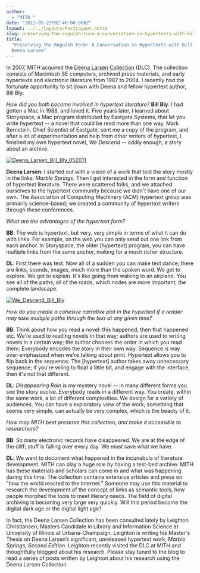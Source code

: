 ```yaml
---
author:
  - "MITH "
date: "2011-05-25T02:40:00.000Z"
layout: ../../layouts/PostLayout.astro
slug: preserving-the-roguish-form-a-conversation-in-hypertexts-with-bill-bly-and-deena-larsen
title:
  "Preserving the Roguish Form: A Conversation in Hypertexts with Bill Bly and
  Deena Larsen"
---
```


In 2007, MITH acquired the [Deena Larsen Collection](http://mith.umd.edu/larsen/) (DLC). The collection consists of Macintosh SE computers, archived press materials, and early hypertexts and electronic literature from 1987 to 2004. I recently had the fortunate opportunity to sit down with Deena and fellow hypertext author, Bill Bly.

_How did you both become involved in hypertext literature?_ **Bill Bly**: I had gotten a Mac in 1988, and loved it. Five years later, I learned about Storyspace, a Mac program distributed by Eastgate Systems, that let you write hypertext -- a novel that could be read more than one way. Mark Bernstein, Chief Scientist of Eastgate, sent me a copy of the program, and after a lot of experimentation and help from other writers of hypertext, I finished my own hypertext novel, _We Descend_ -- oddly enough, a story about an archive.

[![](http://mith.umd.edu/wp-content/uploads/2014/02/DLC_deena.jpg "Deena_Larsen_Bill_Bly_052011")](/assets/images/2014-02-DLC_deena.jpg)

**Deena Larsen**: I started out with a vision of a work that told the story mostly in the links: _Marble Springs_. Then I got interested in the form and function of hypertext literature. There were scattered folks, and we attached ourselves to the hypertext community because we didn't have one of our own. The Association of Computing Machinery (ACM) hypertext group was primarily science-based; we created a community of hypertext writers through these conferences.

_What are the advantages of the hypertext form?_

**BB**: The web is hypertext, but very, very simple in terms of what it can do with links. For example, on the web you can only send out one link from each anchor. In Storyspace, the older \[hypertext] program, you can have multiple links from the same anchor, making for a much richer structure.

**DL**: First there was text. Now all of a sudden you can make text dance; there are links, sounds, images, much more than the spoken word. We get to explore. We get to explain. It's like going from walking to an airplane. You see all of the paths, all of the roads, which nodes are more important, the complete landscape.

[![](http://mith.umd.edu/wp-content/uploads/2014/02/DLC_map.jpg "We_Descend_Bill_Bly")](/assets/images/2014-02-DLC_map.jpg)

_How do you create a cohesive narrative plot in the hypertext if a reader may take multiple paths through the text at any given time?_

**BB**: Think about how you read a novel: this happened, then that happened etc. We're used to reading novels in that way; authors are used to writing novels in a certain way; the author chooses the order in which you read them. Everybody encodes the story in their own way. Sequence is way over-emphasized when we're talking about print. Hypertext allows you to flip back in the sequence. The \[hypertext] author takes away unnecessary sequence; if you're wiling to float a little bit, and engage with the interface, then it's not that different.

**DL**: _Disappearing Rain_ is my mystery novel -- in many different forms you see the story evolve. Everybody reads in a different way. You create, within the same work, a lot of different complexities. We design for a variety of audiences. You can have a exploratory view of the work; something that seems very simple, can actually be very complex, which is the beauty of it.

_How may MITH best preserve this collection, and make it accessible to researchers?_

**BB**: So many electronic records have disappeared. We are at the edge of the cliff; stuff is falling over every day. We must save what we have.

**DL**: We want to document what happened in the incunabula of literature development. MITH can play a huge role by having a test-bed archive. MITH has these materials and scholars can come in and what was happening during this time. The collection contains extensive articles and press on "how the world reacted to the Internet." Someone may use this material to research the development of the concept of links as semantic tools, how people morphed the tools to meet literary needs. The field of digital archiving is becoming very large very quickly. Will this period become the digital dark age or the digital light age?

In fact, the Deena Larsen Collection has been consulted lately by Leighton Christiansen, Masters Candidate in Library and Information Science at University of Illinois at Urbana-Champaign. Leighton is writing his Master's Thesis on Deena Larsen’s significant, unreleased hypertext work, _Marble Springs, Second Edition_. Leighton recently visited the DLC at MITH and thoughtfully blogged about his research. Please stay tuned to the blog to read a series of posts written by Leighton about his research using the Deena Larsen Collection.
